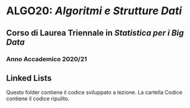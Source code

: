# ALGO20: *Algoritmi e Strutture Dati* #
## Corso di Laurea Triennale in *Statistica per i Big Data* ##
### Anno Accademico 2020/21 ###


## Linked Lists ##


Questo folder contiene il codice sviluppato a lezione.
La cartella Codice contiene il codice ripulito.


